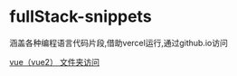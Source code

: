 # fullStack-snippets
涵盖各种编程语言代码片段,借助vercel运行,通过github.io访问

[vue（vue2） 文件夹访问](https://full-stack-snippets-dun.vercel.app/)

